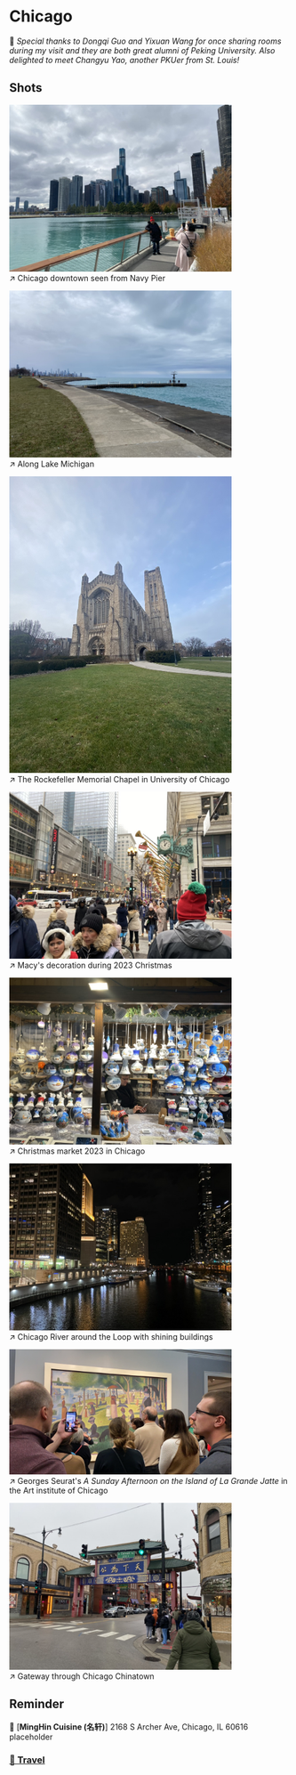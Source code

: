 # Chicago

🩵 *Special thanks to Dongqi Guo and Yixuan Wang for once sharing rooms during my visit and they are both great alumni of Peking University. Also delighted to meet Changyu Yao, another PKUer from St. Louis!*

## Shots

<img src="../img/Chicago/downtown.jpeg" width=400/>\
↗️ Chicago downtown seen from Navy Pier

<img src="../img/Chicago/seaside.jpeg" width=400/>\
↗️ Along Lake Michigan

<img src="../img/Chicago/church.jpeg" width=400/>\
↗️ The Rockefeller Memorial Chapel in University of Chicago

<img src="../img/Chicago/mecys.jpeg" width=400/>\
↗️ Macy's decoration during 2023 Christmas

<img src="../img/Chicago/christmasfair.jpeg" width=400/>\
↗️ Christmas market 2023 in Chicago

<img src="../img/Chicago/river.jpeg" width=400/>\
↗️ Chicago River around the Loop with shining buildings

<img src="../img/Chicago/museum.jpeg" width=400/>\
↗️ Georges Seurat's *A Sunday Afternoon on the Island of La Grande Jatte* in the Art institute of Chicago

<img src="../img/Chicago/chinatown.jpeg" width=400/>\
↗️ Gateway through Chicago Chinatown

## Reminder
📍 [**MingHin Cuisine (名轩)**] 2168 S Archer Ave, Chicago, IL 60616\
placeholder

### [🚢 Travel](./travel.md)

